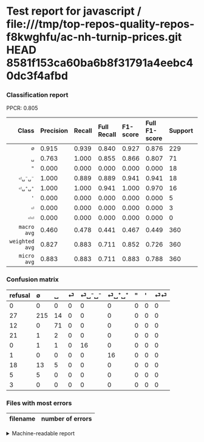 # Test report for javascript / file:///tmp/top-repos-quality-repos-f8kwghfu/ac-nh-turnip-prices.git HEAD 8581f153ca60ba6b8f31791a4eebc40dc3f4afbd

### Classification report

PPCR: 0.805

| Class | Precision | Recall | Full Recall | F1-score | Full F1-score | Support | Full Support | PPCR |
|------:|:----------|:-------|:------------|:---------|:---------|:--------|:-------------|:-----|
| `∅` | 0.915| 0.939| 0.840| 0.927| 0.876| 229| 256| 0.895 |
| `␣` | 0.763| 1.000| 0.855| 0.866| 0.807| 71| 83| 0.855 |
| `"` | 0.000| 0.000| 0.000| 0.000| 0.000| 18| 36| 0.500 |
| `⏎␣⁻␣⁻` | 1.000| 0.889| 0.889| 0.941| 0.941| 18| 18| 1.000 |
| `⏎␣⁺␣⁺` | 1.000| 1.000| 0.941| 1.000| 0.970| 16| 17| 0.941 |
| `'` | 0.000| 0.000| 0.000| 0.000| 0.000| 5| 10| 0.500 |
| `⏎` | 0.000| 0.000| 0.000| 0.000| 0.000| 3| 24| 0.125 |
| `⏎⏎` | 0.000| 0.000| 0.000| 0.000| 0.000| 0| 3| 0.000 |
| `macro avg` | 0.460| 0.478| 0.441| 0.467| 0.449| 360| 447| 0.805 |
| `weighted avg` | 0.827| 0.883| 0.711| 0.852| 0.726| 360| 447| 0.805 |
| `micro avg` | 0.883| 0.883| 0.711| 0.883| 0.788| 360| 447| 0.805 |

### Confusion matrix

|refusal|  ∅| ␣| ⏎| ⏎␣⁻␣⁻| ⏎␣⁺␣⁺| "| '| ⏎⏎| 
|:---|:---|:---|:---|:---|:---|:---|:---|:---|
|0 |0 |0 |0 |0 |0 |0 |0 |0 |
|27 |215 |14 |0 |0 |0 |0 |0 |0 |
|12 |0 |71 |0 |0 |0 |0 |0 |0 |
|21 |1 |2 |0 |0 |0 |0 |0 |0 |
|0 |1 |1 |0 |16 |0 |0 |0 |0 |
|1 |0 |0 |0 |0 |16 |0 |0 |0 |
|18 |13 |5 |0 |0 |0 |0 |0 |0 |
|5 |5 |0 |0 |0 |0 |0 |0 |0 |
|3 |0 |0 |0 |0 |0 |0 |0 |0 |

### Files with most errors

| filename | number of errors|
|:----:|:-----|

<details>
    <summary>Machine-readable report</summary>
```json
{
  "cl_report": {"\"": {"f1-score": 0.0, "precision": 0.0, "recall": 0.0, "support": 18}, "\u0027": {"f1-score": 0.0, "precision": 0.0, "recall": 0.0, "support": 5}, "macro avg": {"f1-score": 0.4667192833819819, "precision": 0.4597918096545413, "recall": 0.4784691897137312, "support": 360}, "micro avg": {"f1-score": 0.8833333333333333, "precision": 0.8833333333333333, "recall": 0.8833333333333333, "support": 360}, "weighted avg": {"f1-score": 0.8517683717024797, "precision": 0.8269859427031698, "recall": 0.8833333333333333, "support": 360}, "\u2205": {"f1-score": 0.9267241379310345, "precision": 0.9148936170212766, "recall": 0.9388646288209607, "support": 229}, "\u23ce": {"f1-score": 0.0, "precision": 0.0, "recall": 0.0, "support": 3}, "\u23ce\u23ce": {"f1-score": 0.0, "precision": 0.0, "recall": 0.0, "support": 0}, "\u23ce\u2423\u207a\u2423\u207a": {"f1-score": 1.0, "precision": 1.0, "recall": 1.0, "support": 16}, "\u23ce\u2423\u207b\u2423\u207b": {"f1-score": 0.9411764705882353, "precision": 1.0, "recall": 0.8888888888888888, "support": 18}, "\u2423": {"f1-score": 0.8658536585365854, "precision": 0.7634408602150538, "recall": 1.0, "support": 71}},
  "cl_report_full": {"\"": {"f1-score": 0.0, "precision": 0.0, "recall": 0.0, "support": 36}, "\u0027": {"f1-score": 0.0, "precision": 0.0, "recall": 0.0, "support": 10}, "macro avg": {"f1-score": 0.44918192119469524, "precision": 0.4597918096545413, "recall": 0.440666349528014, "support": 447}, "micro avg": {"f1-score": 0.7881040892193308, "precision": 0.8833333333333333, "recall": 0.7114093959731543, "support": 447}, "weighted avg": {"f1-score": 0.7261464281758717, "precision": 0.7440231708172176, "recall": 0.7114093959731543, "support": 447}, "\u2205": {"f1-score": 0.8757637474541752, "precision": 0.9148936170212766, "recall": 0.83984375, "support": 256}, "\u23ce": {"f1-score": 0.0, "precision": 0.0, "recall": 0.0, "support": 24}, "\u23ce\u23ce": {"f1-score": 0.0, "precision": 0.0, "recall": 0.0, "support": 3}, "\u23ce\u2423\u207a\u2423\u207a": {"f1-score": 0.9696969696969697, "precision": 1.0, "recall": 0.9411764705882353, "support": 17}, "\u23ce\u2423\u207b\u2423\u207b": {"f1-score": 0.9411764705882353, "precision": 1.0, "recall": 0.8888888888888888, "support": 18}, "\u2423": {"f1-score": 0.8068181818181818, "precision": 0.7634408602150538, "recall": 0.8554216867469879, "support": 83}},
  "ppcr": 0.8053691275167785
}
```
</details>
